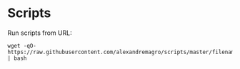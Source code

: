 # Scripts

Run scripts from URL:

```
wget -qO- https://raw.githubusercontent.com/alexandremagro/scripts/master/filename | bash
```
